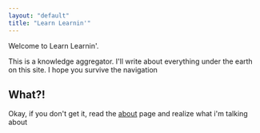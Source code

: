 ```yaml
---
layout: "default"
title: "Learn Learnin'"
---
```


Welcome to Learn Learnin'.

This is a knowledge aggregator. I'll write about everything under the earth on this site. I hope you survive the navigation

What?!
-----
Okay, if you don't get it, read the [about](about) page and realize what i'm talking about

